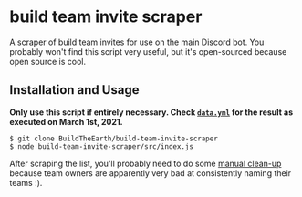# build team invite scraper

A scraper of build team invites for use on the main Discord bot. You probably won't find this script very useful, but it's open-sourced because open source is cool.

## Installation and Usage

**Only use this script if entirely necessary. Check [`data.yml`](data.yml) for the result as executed on March 1st, 2021.**

    $ git clone BuildTheEarth/build-team-invite-scraper
    $ node build-team-invite-scraper/src/index.js

After scraping the list, you'll probably need to do some [manual clean-up](https://github.com/BuildTheEarth/build-team-invite-scraper/commit/dc548cd0) because team owners are apparently very bad at consistently naming their teams :).
